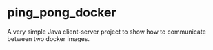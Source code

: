 # ping_pong_docker
A very simple Java client-server project to show how to communicate between two docker images.
